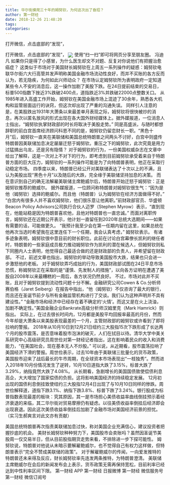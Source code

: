 ```yaml
---
title: 华尔街摸爬三十年的姆努钦，为何这次出了昏招？
author: 第一财经
date: 2018-12-26 21:48:20
tags: 
categories: 
---
```

打开微信，点击底部的“发现”，
<!-- more -->
打开微信，点击底部的“发现”，
<img align="center" border="0" src="https://imgcdn.yicai.com/uppics/images/2018/12/873ffd4114230338e6a240e2cfab0f3e.jpg" />
使用“扫一扫”即可将网页分享至朋友圈。
冯迪凡
如果你只是得了小感冒，为什么医生却文不对题、反复对你说他们有把握治愈癌症？
这类似于市场对于美国财长姆努钦在上周五一系列操作的疑惑：姆努钦电联华尔街六大行高管并发声明称美国金融市场流动性良好，而并不买账的各方反而认为，若无隐疾，为何如此兴师动众？
在市场认定姆努钦所为表明政府一定知道某些令人不安的消息后，这一操作加剧了美股下跌。在24日提前结束的交易日，标普500指数下挫近3%跌破2400点，道指跌近3%并跌破22000点整数关口。
从1985年进入高盛工作开始，姆努钦在美国金融市场上混迹了30余年，熟悉各大机构和监管层面运行的诀窍，但这次却出现了严重的沟通失误。
同样引人注意的是，在美股跌出1931年大萧条以来最差单月表现之际，姆努钦将很快被炒的消息，再次以匿名放风的形式出现在各大国外财经媒体上。据外媒报道，一位消息人士指出，“姆努钦执掌财政部的时长将取决于美股走势。”
同是高盛派，与随时都想辞职的前白宫首席经济顾问科恩不同的是，姆努钦仍留恋财长一职。“黑色十月”后，姆努钦一直夹在美联储和美国总统特朗普之间两头不讨好，白宫中则盛传特朗普因美联储加息决定屡屡迁怒于姆努钦。重压之下的姆努钦，此次究竟是用力过猛搞出乌龙，还是另有隐情？
对于姆努钦的行为，一份美国权威杂志在文章中给出了解释，这是一次对上不对下的行为，即考虑到目前姆努钦承受着来自于特朗普方面的巨大压力，姆努钦的一系列操作可能是为了向特朗普表明，他正在采取行动稳定市场。
四季度以来，特朗普已经公开对美联储表达了十次以上的不满，且认为美股出现“黑色十月”以及随后的大跌，完全缘于美联储坚持加息的决策。
而在意识到自己的确无法解雇美联储主席鲍威尔后，特朗普开始迁怒于姆努钦：正是姆努钦推荐的鲍威尔。
据外媒报道，一位顾问称特朗普对姆努钦很生气：“因为是他（姆努钦）选择的鲍威尔。而且他（特朗普）认为姆努钦在经济方面做得不好。”
“白宫内有很多人并不喜欢姆努钦，他们很乐意让他离职。”前财政部官员、华盛顿Beacon Policy Advisors公司执行合伙人迈罗（Stephen Myrow）表示，“直到现在，他能站稳是因为特朗普喜欢他，且他对特朗普也一直忠诚。”
而面对离职传言，姆努钦还在近期公开表示，他计划一直留任到2020年总统大选期间——如果有需要的话，可能做更久。
“我预计我至少会在第一任期内留在这里，如果总统在他再次当选时希望我在这里连任下一个任期，我会认真考虑，” 姆努钦表示。
有诸多迹象表明，姆努钦很中意目前的财长职位。此前在讨论白宫幕僚长凯利的继任者时，特朗普的一些家庭成员极力推动姆努钦作为凯利的潜在候选人，但姆努钦则私下同圈内人士表明，他觉得自己最适合做的还是财政部的负责人，并希望留在财政部。
不过，前述文章也指出，姆努钦的举动导致美国股市大跌，结果也只会进一步激怒他的老板。
对于姆努钦弄巧成拙的行为，美国财政部试图在24日平息市场恐慌，称姆努钦正在采取的是“谨慎、先发制人的措施”，以向各方证明在遭遇了美股自2008年以来最糟糕的一周后，各方状况仍然良好。
不过，市场对此并不买账，且对于姆努钦提到流动性问题十分不解。金融研究公司Cowen & Co.分析师赛伯格（Jaret Seiberg）在报告中指出，“他（姆努钦）不仅咨询了最大的银行，而且还在圣诞节前夕与所有金融监管机构进行了交谈。我们认为这种声明并不具有建设性。”
“金融市场和经济中已经存在着不确定的‘火情’。而这又是在火上浇油，加剧不确定性。”美国金融企业Bankrate高级分析师汉姆里克（Mark Hamrick）则指出。
实际上，在过去很长时间内，12月都是美股平均回报率最高的月份，然而今年却是大萧条以来美股表现最差的一个月，主管财政部的姆努钦或许看到了即将拉响的警报。
2018年从10月10日到12月21日纽约三大股指15次下跌形成了长达两个月的股市震荡，是否意味着股市泡沫的破灭，人们在拭目以待。清华大学中美关系研究中心高级研究员周世俭对第一财经记者指出，这在影响着民众的收入和消费能力，“在美国社会，现在基本无人不炒股。”
可以说，从近期看，股市震荡拉响了美国经济下滑的警报。周世俭表示，过去10年由于美联储三批量化的货币政策，美国股市迎来了战后最长的牛市周期，在全球资本市场表现出“一枝独秀”。然而进入2018年10月份情况发生了逆转，10月10日道指大跌了3.15%，标普大跌了3.29%，纳指竟然大跌了4.08%。
从长期看，急剧增长的美国国债致使偿债利息高企，大大增加了国家偿债的负担。这将影响美国经济的持续稳定发展。
12月初出现的国债利息倒挂致使纽约三大股指12月4日出现了与10月10日同样的惨跌。周世俭解释道，道指下跌3.1%、纳指下跌3.8%、标普下跌了3.24%。银行股成为标普指数表现最差的板块：究其原因，其一是市场担心美债收益率曲线倒挂预示着经济衰退的来临，其二华尔街对贸易摩擦仍有疑虑。以往美债收益率倒挂后经济即会出现衰退。因此这次美债收益率倒挂后加剧了金融市场对美国经济前景的担忧。
（实习生郝爽言对此文亦有贡献）
 
 
美国总统特朗普再次指责美联储加息过快，称对美国企业充满信心，建议投资者把握抄底的机会。
美财长姆努钦种种努力下，美国股市会卖账吗？虽然因圣诞节美股周一仅交易半日，但从目前股指期货走势来看，不排除进一步下探可能性。
姆努钦说，特朗普对他说从未暗示要解雇鲍威尔，也不觉得自己有权力这样做，但特朗普表示“完全不赞成美联储的政策”。
对于解雇鲍威尔的传闻，一向爱发推特的特朗普还未来得及反应，财长姆努钦率先连发两条推特，为特朗普澄清。
美联储主席鲍威尔在会后的新闻发布会上表示，货币政策无需再保持宽松，目前利率已经达到中性利率区间下限。
第一财经
APP
第一财经
日报微博
第一财经
微信服务号
第一财经
微信订阅号
